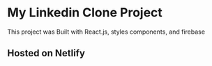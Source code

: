 # My Linkedin Clone Project

This project was Built with React.js, styles components, and firebase

## Hosted on Netlify

